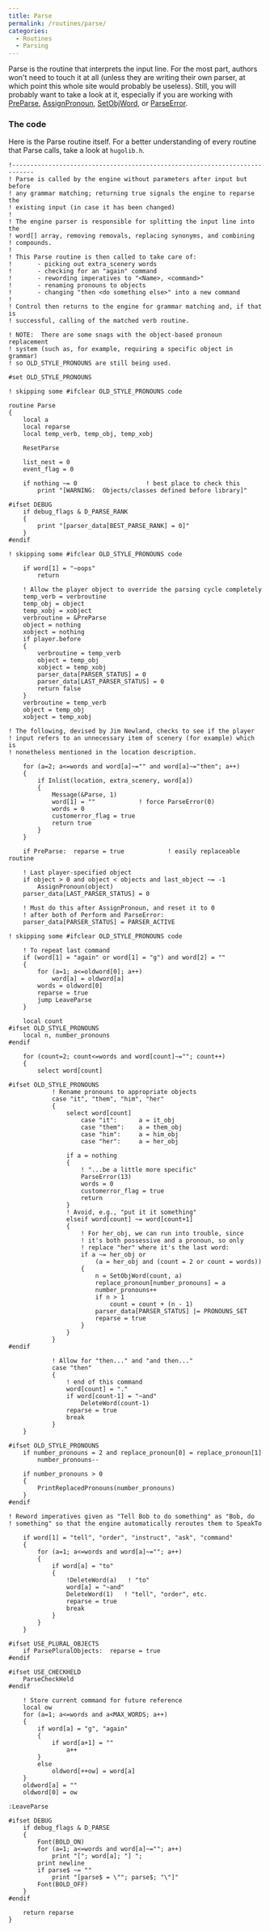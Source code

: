 ```yaml
---
title: Parse
permalink: /routines/parse/
categories: 
  - Routines
  - Parsing
---
```


Parse is the routine that interprets the input line. For the most part,
authors won't need to touch it at all (unless they are writing their own
parser, at which point this whole site would probably be useless).
Still, you will probably want to take a look at it, especially if you
are working with [PreParse](PreParse),
[AssignPronoun](AssignPronoun),
[SetObjWord](SetObjWord), or
[ParseError](ParseError).

### The code

Here is the Parse routine itself. For a better understanding of every
routine that Parse calls, take a look at `hugolib.h`.

    !----------------------------------------------------------------------------
    ! Parse is called by the engine without parameters after input but before
    ! any grammar matching; returning true signals the engine to reparse the
    ! existing input (in case it has been changed)
    !
    ! The engine parser is responsible for splitting the input line into the
    ! word[] array, removing removals, replacing synonyms, and combining
    ! compounds.
    !
    ! This Parse routine is then called to take care of:
    !       - picking out extra_scenery words
    !       - checking for an "again" command
    !       - rewording imperatives to "<Name>, <command>"
    !       - renaming pronouns to objects
    !       - changing "then <do something else>" into a new command
    !
    ! Control then returns to the engine for grammar matching and, if that is
    ! successful, calling of the matched verb routine.

    ! NOTE:  There are some snags with the object-based pronoun replacement
    ! system (such as, for example, requiring a specific object in grammar)
    ! so OLD_STYLE_PRONOUNS are still being used.

    #set OLD_STYLE_PRONOUNS

    ! skipping some #ifclear OLD_STYLE_PRONOUNS code

    routine Parse
    {
        local a
        local reparse
        local temp_verb, temp_obj, temp_xobj

        ResetParse

        list_nest = 0
        event_flag = 0

        if nothing ~= 0                   ! best place to check this
            print "[WARNING:  Objects/classes defined before library]"

    #ifset DEBUG
        if debug_flags & D_PARSE_RANK
        {
            print "[parser_data[BEST_PARSE_RANK] = 0]"
        }
    #endif

    ! skipping some #ifclear OLD_STYLE_PRONOUNS code

        if word[1] = "~oops"
            return

        ! Allow the player object to override the parsing cycle completely
        temp_verb = verbroutine
        temp_obj = object
        temp_xobj = xobject
        verbroutine = &PreParse
        object = nothing
        xobject = nothing
        if player.before
        {
            verbroutine = temp_verb
            object = temp_obj
            xobject = temp_xobj
            parser_data[PARSER_STATUS] = 0
            parser_data[LAST_PARSER_STATUS] = 0
            return false
        }
        verbroutine = temp_verb
        object = temp_obj
        xobject = temp_xobj

    ! The following, devised by Jim Newland, checks to see if the player
    ! input refers to an unnecessary item of scenery (for example) which is
    ! nonetheless mentioned in the location description.

        for (a=2; a<=words and word[a]~="" and word[a]~="then"; a++)
        {
            if Inlist(location, extra_scenery, word[a])
            {
                Message(&Parse, 1)
                word[1] = ""            ! force ParseError(0)
                words = 0
                customerror_flag = true
                return true
            }
        }

        if PreParse:  reparse = true            ! easily replaceable routine

        ! Last player-specified object
        if object > 0 and object < objects and last_object ~= -1
            AssignPronoun(object)
        parser_data[LAST_PARSER_STATUS] = 0

        ! Must do this after AssignPronoun, and reset it to 0
        ! after both of Perform and ParseError:
        parser_data[PARSER_STATUS] = PARSER_ACTIVE

    ! skipping some #ifclear OLD_STYLE_PRONOUNS code

        ! To repeat last command
        if (word[1] = "again" or word[1] = "g") and word[2] = ""
        {
            for (a=1; a<=oldword[0]; a++)
                word[a] = oldword[a]
            words = oldword[0]
            reparse = true
            jump LeaveParse
        }

        local count
    #ifset OLD_STYLE_PRONOUNS
        local n, number_pronouns
    #endif

        for (count=2; count<=words and word[count]~=""; count++)
        {
            select word[count]

    #ifset OLD_STYLE_PRONOUNS
                ! Rename pronouns to appropriate objects
                case "it", "them", "him", "her"
                {
                    select word[count]
                        case "it":      a = it_obj
                        case "them":    a = them_obj
                        case "him":     a = him_obj
                        case "her":     a = her_obj

                    if a = nothing
                    {
                        ! "...be a little more specific"
                        ParseError(13)
                        words = 0
                        customerror_flag = true
                        return
                    }
                    ! Avoid, e.g., "put it it something"
                    elseif word[count] ~= word[count+1]
                    {
                        ! For her_obj, we can run into trouble, since
                        ! it's both possessive and a pronoun, so only
                        ! replace "her" where it's the last word:
                        if a ~= her_obj or
                            (a = her_obj and (count = 2 or count = words))
                        {
                            n = SetObjWord(count, a)
                            replace_pronoun[number_pronouns] = a
                            number_pronouns++
                            if n > 1
                                count = count + (n - 1)
                            parser_data[PARSER_STATUS] |= PRONOUNS_SET
                            reparse = true
                        }
                    }
                }
    #endif

                ! Allow for "then..." and "and then..."
                case "then"
                {
                    ! end of this command
                    word[count] = "."
                    if word[count-1] = "~and"
                        DeleteWord(count-1)
                    reparse = true
                    break
                }
        }

    #ifset OLD_STYLE_PRONOUNS
        if number_pronouns = 2 and replace_pronoun[0] = replace_pronoun[1]
            number_pronouns--

        if number_pronouns > 0
        {
            PrintReplacedPronouns(number_pronouns)
        }
    #endif

    ! Reword imperatives given as "Tell Bob to do something" as "Bob, do
    ! something" so that the engine automatically reroutes them to SpeakTo

        if word[1] = "tell", "order", "instruct", "ask", "command"
        {
            for (a=1; a<=words and word[a]~=""; a++)
            {
                if word[a] = "to"
                {
                    !DeleteWord(a)   ! "to"
                    word[a] = "~and"
                    DeleteWord(1)   ! "tell", "order", etc.
                    reparse = true
                    break
                }
            }
        }

    #ifset USE_PLURAL_OBJECTS
        if ParsePluralObjects:  reparse = true
    #endif

    #ifset USE_CHECKHELD
        ParseCheckHeld
    #endif

        ! Store current command for future reference
        local ow
        for (a=1; a<=words and a<MAX_WORDS; a++)
        {
            if word[a] = "g", "again"
            {
                if word[a+1] = ""
                    a++
            }
            else
                oldword[++ow] = word[a]
        }
        oldword[a] = ""
        oldword[0] = ow

    :LeaveParse

    #ifset DEBUG
        if debug_flags & D_PARSE
        {
            Font(BOLD_ON)
            for (a=1; a<=words and word[a]~=""; a++)
                print "["; word[a]; "] ";
            print newline
            if parse$ ~= ""
                print "[parse$ = \""; parse$; "\"]"
            Font(BOLD_OFF)
        }
    #endif

        return reparse
    }
